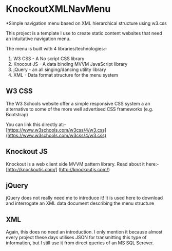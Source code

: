 # KnockoutXMLNavMenu
*Simple navigation menu based on XML hierarchical structure using w3.css

This project is a template I use to create static content websites that need 
an intuitative  navigation menu.

The menu is built with 4 libraries/technologies:-
1. W3 CSS - A No script CSS library
2. Knocout JS - A data binding MVVM JavaScript library
3. jQuery - an all singing/dancing utility library
4. XML - Data format structure for the menu system

## W3 CSS
The W3 Schools website offer a simple responsive CSS system a an alternative
to some of the more well advertised CSS frameworks (e.g. Bootstrap)

You can link this directly at:- 
[https://www.w3schools.com/w3css/4/w3.css](https://www.w3schools.com/w3css/4/w3.css)

## Knockout JS
Knockout is a web client side MVVM pattern library. Read about it here:-
[http://knockoutjs.com/] (http://knockoutjs.com/)

## jQuery
jQuery does not really need me to introduce it! It is used here to download and interrogate an XML
data document describing the menu structure

## XML
Again, this does no need an introduction. I only mention it because almost every project these days utilises JSON for transmitting this type of information, but I still use it from direct queries of an MS SQL Serever.

